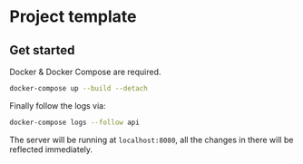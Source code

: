 # Project template

## Get started

Docker & Docker Compose are required.

```sh
docker-compose up --build --detach
```

Finally follow the logs via:

```sh
docker-compose logs --follow api
```

The server will be running at `localhost:8080`, all the changes in there will be reflected immediately.
